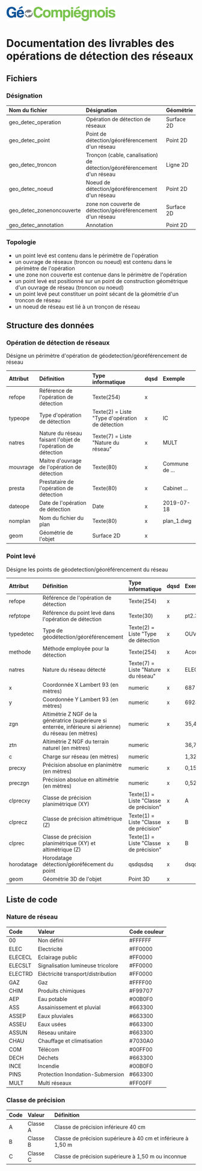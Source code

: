 ![picto](/doc/img/Logo_web-GeoCompiegnois.png)

# Documentation des livrables des opérations de détection des réseaux

## Fichiers

### Désignation

|Nom du fichier | Désignation | Géométrie |
|:---|:---|:---|
|geo_detec_operation|Opération de détection de réseaux|Surface 2D|
|geo_detec_point|Point de détection/géoréférencement d'un réseau|Point 2D|
|geo_detec_troncon|Tronçon (cable, canalisation) de détection/géoréférencement d'un réseau|Ligne 2D|
|geo_detec_noeud|Noeud de détection/géoréférencement d'un réseau|Point 2D|
|geo_detec_zonenoncouverte|zone non couverte de détection/géoréférencement d'un réseau|Surface 2D|
|geo_detec_annotation|Annotation|Point 2D|


### Topologie

* un point levé est contenu dans le périmètre de l'opération
* un ouvrage de réseaux (troncon ou noeud) est contenu dans le périmètre de l'opération
* une zone non couverte est contenue dans le périmètre de l'opération
* un point levé est positionné sur un point de construction géométrique d'un ouvrage de réseau (troncon ou noeud)
* un point levé peut constituer un point sécant de la géométrie d'un troncon de réseau
* un noeud de réseau est lié à un tronçon de réseau

## Structure des données

### Opération de détection de réseaux

Désigne un périmètre d'opération de géodetection/géoréférencement de réseau

|Attribut | Définition | Type informatique | dqsd | Exemple | 
|:---|:---|:---|:---|:---|    
|refope|Référence de l'opération de détection|Texte(254)| x |  |
|typeope|Type d'opération de détection|Texte(2) = Liste "Type d'opération de détection | x | IC |
|natres|Nature du réseau faisant l'objet de l'opération de détection|Texte(7) = Liste "Nature du réseau"| x | MULT |
|mouvrage|Maitre d'ouvrage de l'opération de détection|Texte(80)| x | Commune de ... |
|presta|Prestataire de l'opération de détection|Texte(80)| x | Cabinet ... |
|dateope|Date de l'opération de détection|Date| x | 2019-07-18 |
|nomplan|Nom du fichier du plan|Texte(80)| x | plan_1.dwg |
|geom|Géométrie de l'objet| Surface 2D | x |  |

### Point levé

Désigne les points de géodetection/géoréférencement du réseau

|Attribut | Définition | Type informatique | dqsd | Exemple | 
|:---|:---|:---|:---|:---|    
|refope|Référence de l'opération de détection|Texte(254)| x |  |
|refptope|Référence du point levé dans l'opération de détection|Texte(30)| x | pt2.3 |
|typedetec|Type de géodétection/géoréférencement|Texte(2) = Liste "Type de détection | x | OUV |
|methode|Méthode employée pour la détection|Texte(254)| x | Acoustique |
|natres|Nature du réseau détecté|Texte(7) = Liste "Nature du réseau"| x | ELECECL |
|x|Coordonnée X Lambert 93 (en mètres)| numeric | x | 687186,623 |
|y|Coordonnée Y Lambert 93 (en mètres)| numeric | x | 6924318,527 |
|zgn|Altimétrie Z NGF de la génératrice (supérieure si enterrée, inférieure si aérienne) du réseau (en mètres)| numeric | x | 35,421 |
|ztn|Altimétrie Z NGF du terrain naturel (en mètres)| numeric |  | 36,745 |
|c|Charge sur réseau (en mètres)| numeric |  | 1,324 |
|precxy|Précision absolue en planimètre (en mètres)| numeric | x | 0,152 |
|preczgn|Précision absolue en altimétrie (en mètres)| numeric | x | 0,523 |
|clprecxy|Classe de précision planimétrique (XY)| Texte(1) = Liste "Classe de précision" | x | A |
|clprecz|Classe de précision altimétrique (Z)| Texte(1) = Liste "Classe de précision" | x | B |
|clprec|Classe de précision planimétrique (XY) et altimétrique (Z)| Texte(1) = Liste "Classe de précision" | x | B |
|horodatage|Horodatage détection/géoréfécement du point| qsdqsdsq | x | dsqdqs |
|geom|Géométrie 3D de l'objet| Point 3D | x |  |

## Liste de code

### Nature de réseau

|Code|Valeur|Code couleur|
|:---|:---|:---|
|00| Non défini | #FFFFFF |
|ELEC| Electricité | #FF0000 |
|ELECECL| Eclairage public | #FF0000 |
|ELECSLT| Signalisation lumineuse tricolore | #FF0000 |
|ELECTRD| Eléctricité transport/distribution | #FF0000 |
|GAZ| Gaz | #FFFF00 |
|CHIM|Produits chimiques|#F99707|
|AEP|Eau potable|#00B0F0|
|ASS|Assainissement et pluvial|#663300|
|ASSEP|Eaux pluviales|#663300|
|ASSEU|Eaux usées|#663300|
|ASSUN|Réseau unitaire|#663300|
|CHAU|Chauffage et climatisation|#7030A0|
|COM|Télécom|#00FF00|
|DECH|Déchets|#663300|
|INCE|Incendie|#00B0F0|
|PINS|Protection Inondation-Submersion|#663300|
|MULT|Multi réseaux|#FF00FF|

### Classe de précision

|Code|Valeur|Définition|
|:---|:---|:---|
|A| Classe A | Classe de précision inférieure 40 cm |
|B| Classe B | Classe de précision supérieure à 40 cm et inférieure à 1,50 m |
|C| Classe C | Classe de précision supérieure à 1,50 m ou inconnue |
